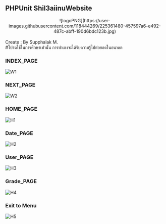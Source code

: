 ## PHPUnit Shil3aiinuWebsite
<center>![logoPNG](https://user-images.githubusercontent.com/118444269/225361480-457597a6-e492-487c-abff-190d6bdc123b.jpg)</center><br>
Create : By Supphalak M.<br>
#โปรดใช้ในการศึกษาเท่านั้น การทำเองจะได้รับความรู้ไปต่อยอดในอนาคต

### INDEX_PAGE
![W1](https://user-images.githubusercontent.com/118444269/225357620-a68e3a0e-cacf-4c95-80ac-99df422f0377.png)

### NEXT_PAGE
![W2](https://user-images.githubusercontent.com/118444269/225359845-bb3b73fc-c2db-47ee-a5bb-ac01c0bd9115.png)

### HOME_PAGE
![H1](https://user-images.githubusercontent.com/118444269/225359913-45ca1137-ebb7-493e-aef8-fdac5de1071d.png)

### Date_PAGE
![H2](https://user-images.githubusercontent.com/118444269/225359928-998c0393-23e4-4033-86cf-7bf47e7a941b.png)

### User_PAGE
![H3](https://user-images.githubusercontent.com/118444269/225359936-d97af576-ae7c-428b-a03b-f070931ae3ab.png)

### Grade_PAGE
![H4](https://user-images.githubusercontent.com/118444269/225359942-41acc801-e680-4ad8-9906-2e2eb7bf591d.png)

### Exit to Menu
![H5](https://user-images.githubusercontent.com/118444269/225359949-973fb6b1-891f-401a-bae6-dd91a282cd7a.png)



